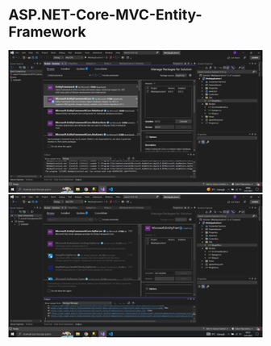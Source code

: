 # ASP.NET-Core-MVC-Entity-Framework

<img src="https://github.com/ilkersatur/ASP.NET-Core-MVC-Entity-Framework/blob/main/ef-core-6.0.12.PNG?raw=true">

<img src="https://github.com/ilkersatur/ASP.NET-Core-MVC-Entity-Framework/blob/main/ef-sql.PNG?raw=true">
